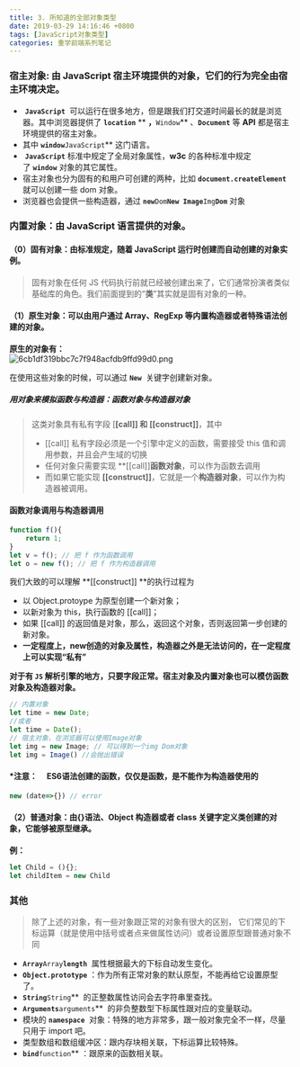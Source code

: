 ```yaml
---
title: 3. 所知道的全部对象类型
date: 2019-03-29 14:16:46 +0800
tags: [JavaScript对象类型]
categories: 重学前端系列笔记
---
```


### 宿主对象: 由 JavaScript 宿主环境提供的对象，它们的行为完全由宿主环境决定。

-  **`JavaScript`**  可以运行在很多地方，但是跟我们打交道时间最长的就是浏览器。其中浏览器提供了 **`location`** ** **，**`Window`** 、**`Document`** 等 **API** 都是宿主环境提供的宿主对象。
- 其中 **`window`**`JavaScript`** 这门语言。
-  **`JavaScript`** 标准中规定了全局对象属性，**w3c** 的各种标准中规定了 **`window`** 对象的其它属性。
- 宿主对象也分为固有的和用户可创建的两种，比如 **`document.createElement`**  就可以创建一些 dom 对象。
- 浏览器也会提供一些构造器，通过 **`new`**`Dom`**`New Image`**`Img`**`Dom`** 对象


### 内置对象：由 JavaScript 语言提供的对象。

#### （0）固有对象：由标准规定，随着 JavaScript 运行时创建而自动创建的对象实例。
> 固有对象在任何 JS 代码执行前就已经被创建出来了，它们通常扮演者类似基础库的角色。我们前面提到的“**类**”其实就是固有对象的一种。


#### （1）原生对象：可以由用户通过 Array、RegExp 等内置构造器或者特殊语法创建的对象。
**原生的对象有：**<br />![6cb1df319bbc7c7f948acfdb9ffd99d0.png](https://cdn.nlark.com/yuque/0/2019/png/221851/1553847843535-34b058d8-e34f-4ed8-9995-7aa56263e437.png#align=left&display=inline&height=273&name=6cb1df319bbc7c7f948acfdb9ffd99d0.png&originHeight=375&originWidth=988&size=110828&status=done&width=720)

在使用这些对象的时候，可以通过 **`New`**  关键字创建新对象。

##### 用对象来模拟函数与构造器：函数对象与构造器对象
> 这类对象具有私有字段 [**[call]] 和 [[construct]]**，其中 
> - [[call]] 私有字段必须是一个引擎中定义的函数，需要接受 this 值和调用参数，并且会产生域的切换
> - 任何对象只需要实现 **[[call]]**函数对象**，可以作为函数去调用
> - 而如果它能实现 **[[construct]]**，它就是一个**构造器对象**，可以作为构造器被调用。



#### 函数对象调用与构造器调用
```javascript
function f(){
    return 1;
}
let v = f(); // 把 f 作为函数调用
let o = new f(); // 把 f 作为构造器调用

```

我们大致的可以理解 **[[construct]] **的执行过程为

- 以 Object.protoype 为原型创建一个新对象；
- 以新对象为 this，执行函数的 [[call]]；
- 如果 [[call]] 的返回值是对象，那么，返回这个对象，否则返回第一步创建的新对象。
- **一定程度上，new创造的对象及属性，构造器之外是无法访问的，在一定程度上可以实现“私有”**

**对于有 `JS` 解析引擎的地方，只要字段正常。宿主对象及内置对象也可以模仿函数对象及构造器对象。**

```javascript
// 内置对象
let time = new Date;
//或者
let time = Date();
// 宿主对象，在浏览器可以使用Image对象
let img = new Image; // 可以得到一个img Dom对象
let img = Image() //会抛出错误
```


#### *注意：     ES6语法创建的函数，仅仅是函数，是不能作为构造器使用的   
```javascript
new (date=>{}) // error
```


#### （2）普通对象：由{}语法、Object 构造器或者 class 关键字定义类创建的对象，它能够被原型继承。
**例：**
```javascript
let Child = (){};
let childItem = new Child
```

### 其他
> 除了上述的对象，有一些对象跟正常的对象有很大的区别，
> 它们常见的下标运算（就是使用中括号或者点来做属性访问）或者设置原型跟普通对象不同


- **`Array`**`Array`**`length`**  属性根据最大的下标自动发生变化。
- **`Object.prototype`** ：作为所有正常对象的默认原型，不能再给它设置原型了。
- **`String`**`String`**  的正整数属性访问会去字符串里查找。
- **`Arguments`**`arguments`**  的非负整数型下标属性跟对应的变量联动。
- 模块的 **`namespace`**  对象：特殊的地方非常多，跟一般对象完全不一样，尽量只用于 import 吧。
- 类型数组和数组缓冲区：跟内存块相关联，下标运算比较特殊。
- **`bind`**`function`** ：跟原来的函数相关联。


